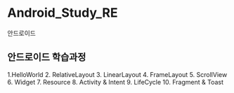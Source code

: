 # Android_Study_RE
안드로이드
## 안드로이드 학습과정
1.HelloWorld
2. RelativeLayout
3. LinearLayout
4. FrameLayout
5. ScrollView
6. Widget
7. Resource
8. Activity & Intent
9. LifeCycle
10. Fragment & Toast
